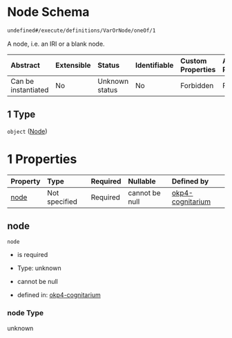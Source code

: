 # Node Schema

```txt
undefined#/execute/definitions/VarOrNode/oneOf/1
```

A node, i.e. an IRI or a blank node.

| Abstract            | Extensible | Status         | Identifiable | Custom Properties | Additional Properties | Access Restrictions | Defined In                                                                     |
| :------------------ | :--------- | :------------- | :----------- | :---------------- | :-------------------- | :------------------ | :----------------------------------------------------------------------------- |
| Can be instantiated | No         | Unknown status | No           | Forbidden         | Forbidden             | none                | [okp4-cognitarium.json\*](schema/okp4-cognitarium.json "open original schema") |

## 1 Type

`object` ([Node](okp4-cognitarium-executemsg-definitions-varornode-oneof-node.md))

# 1 Properties

| Property      | Type          | Required | Nullable       | Defined by                                                                                                                                                             |
| :------------ | :------------ | :------- | :------------- | :--------------------------------------------------------------------------------------------------------------------------------------------------------------------- |
| [node](#node) | Not specified | Required | cannot be null | [okp4-cognitarium](okp4-cognitarium-executemsg-definitions-varornode-oneof-node-properties-node.md "undefined#/execute/definitions/VarOrNode/oneOf/1/properties/node") |

## node

`node`

* is required

* Type: unknown

* cannot be null

* defined in: [okp4-cognitarium](okp4-cognitarium-executemsg-definitions-varornode-oneof-node-properties-node.md "undefined#/execute/definitions/VarOrNode/oneOf/1/properties/node")

### node Type

unknown
